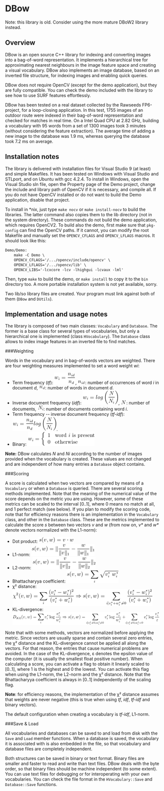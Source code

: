 DBow
====

Note: this library is old. Consider using the more mature DBoW2 library instead.

## Overview

DBow is an open source C++ library for indexing and converting images into a bag-of-word representation. It implements a hierarchical tree  for approximating nearest neighbours in the image feature space and creating a visual vocabulary. DBow also implements an image database, based on an inverted file structure, for indexing images and enabling quick queries.

DBow does not require OpenCV (except for the demo application), but they are fully compatible. You can check the demo included with the library to see how to use SURF features effortlessly.

DBow has been tested on a real dataset collected by the Rawseeds FP6-project, for a loop-closing application. In this test, 1755 images of an outdoor route were indexed in their bag-of-word representation and checked for matches in real time. On a Intel Quad CPU at 2.82 GHz, building a vocabulary with 95 words from a set of 1300 images took 3 minutes (without considering the feature extraction). The average time of adding a new image to the database was 1.9 ms, whereas querying the database took 7.2 ms on average.

## Installation notes

The library is delivered with installation files for Visual Studio 9 (at least) and simple Makefiles. It has been tested on Windows with Visual Studio and STLport, and on Ubuntu with gcc 4.2.4. To install in Windows, open the Visual Studio sln file, open the Property page of the Demo project, change the include and library path of OpenCV if it is necessary, and compile all. If you do not have OpenCV installed or do not want to build the Demo application, disable that project.

To install in *nix, just type `make nocv` or `make install-nocv` to build the libraries. The latter command also copies them to the lib directory (not in the system directory). These commands do not build the demo application, which requires OpenCV2. To build also the demo, first make sure that `pkg-config` can find the OpenCV paths. If it cannot, you can modify the root Makefile and manually set the `OPENCV_CFLAGS` and `OPENCV_LFLAGS` macros. It should look like this:

    Demo/Demo:
    	make -C Demo \
    	OPENCV_CFLAGS='/.../opencv/include/opencv' \
    	OPENCV_LFLAGS='/.../opencv/lib' \
    	OPENCV_LIBS='-lcxcore -lcv -lhighgui -lcvaux -lml'

Then, type `make` to build the demo, or `make install` to copy it to the `bin` directory too. A more portable installation system is not yet available, sorry.

Two lib/so library files are created. Your program must link against both of them (`DBow` and `DUtils`).

## Implementation and usage notes

The library is composed of two main classes: `Vocabulary` and `Database`. The former is a base class for several types of vocabularies, but only a hierarchical one is implemented (class `HVocabulary`). The `Database` class allows to index image features in an inverted file to find matches.

###Weighting

Words in the vocabulary and in bag-of-words vectors are weighted. There are four weighting measures implemented to set a word weight *wi*:

* Term frequency (*tf*): ![w_i = \frac{n_{id}}{n_d}](https://raw.githubusercontent.com/dorian3d/dorian3d.github.io/master/other/images/tf.gif),
![n_{id}](https://raw.githubusercontent.com/dorian3d/dorian3d.github.io/master/other/images/nid.gif): number of occurrences of word *i* in document *d*,
![n_d](https://raw.githubusercontent.com/dorian3d/dorian3d.github.io/master/other/images/nd.gif): number of words in document *d*.
* Inverse document frequency (*idf*): ![w_i = log(\frac{N}{N_i})](https://raw.githubusercontent.com/dorian3d/dorian3d.github.io/master/other/images/idf.gif),
![N](https://raw.githubusercontent.com/dorian3d/dorian3d.github.io/master/other/images/N.gif): number of documents,
![N_i](https://raw.githubusercontent.com/dorian3d/dorian3d.github.io/master/other/images/Ni.gif): number of documents containing word *i*.
* Term frequency -- inverse document frequency (*tf-idf*): ![w_i = \frac{n_{id}}{n_d} log(\frac{N}{N_i}](https://raw.githubusercontent.com/dorian3d/dorian3d.github.io/master/other/images/tf-idf.gif).
* Binary: ![w_i = 1 if word i is present; 0 otherwise](https://raw.githubusercontent.com/dorian3d/dorian3d.github.io/master/other/images/binary.gif)

**Note:** DBow calculates *N* and *Ni* according to the number of images provided when the vocabulary is created. These values are not changed and are independent of how many entries a `Database` object contains.

###Scoring

A score is calculated when two vectors are compared by means of a `Vocabulary` or when a `Database` is queried. There are several scoring methods implemented. Note that the meaning of the numerical value of the score depends on the metric you are using. However, some of these metrics can be scaled to the interval [0..1], where 0 means no match at all, and 1 perfect match (see below). If you plan to modify the scoring code, note that for efficiency reasons there is an implementation in the `Vocabulary` class, and other in the `Database` class.
These are the metrics implemented to calculate the score *s* between two vectors *v* and *w* (from now on, *v\** and *w\** denote vectors normalized with the L1-norm):

* Dot product: ![Dot product](https://raw.githubusercontent.com/dorian3d/dorian3d.github.io/master/other/images/dot.gif)
* L1-norm: ![L1-norm](https://raw.githubusercontent.com/dorian3d/dorian3d.github.io/master/other/images/L1.gif)
* L2-norm: ![L2-norm](https://raw.githubusercontent.com/dorian3d/dorian3d.github.io/master/other/images/L2.gif)
* Bhattacharyya coefficient: ![Bhattacharyya coefficient](https://raw.githubusercontent.com/dorian3d/dorian3d.github.io/master/other/images/bhat.gif)
* χ² distance: ![Chi square distance](https://raw.githubusercontent.com/dorian3d/dorian3d.github.io/master/other/images/chisq_extended.gif)
* KL-divergence: ![KL-divergence](https://raw.githubusercontent.com/dorian3d/dorian3d.github.io/master/other/images/kl_extended.gif)

Note that with some methods, vectors are normalized before applying the metric. Since vectors are usually sparse and contain several zero entries, the χ² distance and the KL-divergence cannot be applied all along the vectors. For that reason, the entries that cause numerical problems are avoided. In the case of the KL-divergence, ε denotes the epsilon value of the computer (it is usually the smallest float positive number). When calculating a score, you can activate a flag to obtain it linearly scaled to [0..1], where 1 is the highest and 0 the lowest. You can activate this flag when using the L1-norm, the L2-norm and the χ² distance. Note that the Bhattacharyya coefficient is always in [0..1] independently of the scaling flag.

**Note**: for efficiency reasons, the implementation of the χ² distance assumes that weights are never negative (this is true when using *tf*, *idf*, *tf-idf* and binary vectors).

The default configuration when creating a vocabulary is *tf-idf*, L1-norm.

###Save & Load

All vocabularies and databases can be saved to and load from disk with the `Save` and `Load` member functions. When a database is saved, the vocabulary it is associated with is also embedded in the file, so that vocabulary and database files are completely independent.

Both structures can be saved in binary or text format. Binary files are smaller and faster to read and write than text files. DBow deals with the byte order, so that binary files should be machine independent (to some extent). You can use text files for debugging or for interoperating with your own vocabularies. You can check the file format in the `HVocabulary::Save` and `Database::Save` functions.
